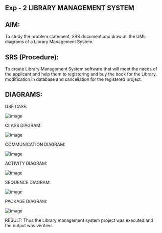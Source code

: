 ## Exp - 2 LIBRARY MANAGEMENT SYSTEM
## AIM:
To study the problem statement, SRS document and draw all the UML diagrams of a Library Management System.

## SRS (Procedure):
To create Library Management System software that will meet the needs of the applicant and help them to registering and buy the book for the Library, modification in database and cancellation for the registered project.

## DIAGRAMS:
USE CASE:

![image](https://github.com/user-attachments/assets/6e58472f-de42-4c34-b44a-72bc8b4f336f)


CLASS DIAGRAM:

![image](https://github.com/user-attachments/assets/3d556468-9854-4a21-8998-e27bf7f673bd)


COMMUNICATION DIAGRAM:


![image](https://github.com/user-attachments/assets/da1d10fd-951e-4702-97cd-02d9525945d9)

ACTIVITY DIAGRAM:

![image](https://github.com/user-attachments/assets/3d1296e5-3dc8-492a-b663-7e8242519eb3)


SEQUENCE DIAGRAM:

![image](https://github.com/user-attachments/assets/680f40bf-8e7d-4a8e-a6e7-6bf5401ec15b)

PACKAGE DIAGRAM:

![image](https://github.com/user-attachments/assets/467d6088-7ac1-4887-a3d5-009638d878a5)


RESULT:
Thus the Library management system project was executed and the output was verified.
